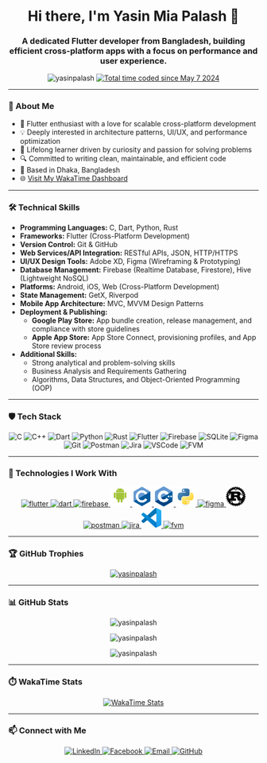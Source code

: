 <h1 align="center">Hi there, I'm Yasin Mia Palash 👋</h1>
<h3 align="center">A dedicated Flutter developer from Bangladesh, building efficient cross-platform apps with a focus on performance and user experience.</h3>

<p align="center">
  <img src="https://komarev.com/ghpvc/?username=yasinpalash&label=Profile%20views&color=0e75b6&style=flat" alt="yasinpalash" />
  <a href="https://wakatime.com/@10f79aeb-aa65-46c5-a8cc-cf668bb03b28"><img src="https://wakatime.com/badge/user/10f79aeb-aa65-46c5-a8cc-cf668bb03b28.svg" alt="Total time coded since May 7 2024" /></a>
</p>

---

### 🌱 About Me
- 📱 Flutter enthusiast with a love for scalable cross-platform development  
- 💡 Deeply interested in architecture patterns, UI/UX, and performance optimization  
- 🧠 Lifelong learner driven by curiosity and passion for solving problems
- 🔍 Committed to writing clean, maintainable, and efficient code
- 🏡 Based in Dhaka, Bangladesh 
- 🌐 [Visit My WakaTime Dashboard](https://wakatime.com/dashboard)

---

### 🛠️ Technical Skills  
- **Programming Languages:** C, Dart, Python, Rust  
- **Frameworks:** Flutter (Cross-Platform Development)  
- **Version Control:** Git & GitHub  
- **Web Services/API Integration:** RESTful APIs, JSON, HTTP/HTTPS  
- **UI/UX Design Tools:** Adobe XD, Figma (Wireframing & Prototyping)  
- **Database Management:** Firebase (Realtime Database, Firestore), Hive (Lightweight NoSQL)  
- **Platforms:** Android, iOS, Web (Cross-Platform Development)  
- **State Management:** GetX, Riverpod  
- **Mobile App Architecture:** MVC, MVVM Design Patterns  
- **Deployment & Publishing:**  
  - **Google Play Store:** App bundle creation, release management, and compliance with store guidelines  
  - **Apple App Store:** App Store Connect, provisioning profiles, and App Store review process  
- **Additional Skills:**  
  - Strong analytical and problem-solving skills
  - Business Analysis and Requirements Gathering
  - Algorithms, Data Structures, and Object-Oriented Programming (OOP)

---

### 🛡️ Tech Stack
<p align="center">
  <img src="https://img.shields.io/badge/-C-00599C?style=for-the-badge&logo=c&logoColor=white" alt="C" />
  <img src="https://img.shields.io/badge/-C++-00599C?style=for-the-badge&logo=cplusplus&logoColor=white" alt="C++" />
  <img src="https://img.shields.io/badge/-Dart-0175C2?style=for-the-badge&logo=dart&logoColor=white" alt="Dart" />
  <img src="https://img.shields.io/badge/-Python-3776AB?style=for-the-badge&logo=python&logoColor=white" alt="Python" />
  <img src="https://img.shields.io/badge/-Rust-000000?style=for-the-badge&logo=rust&logoColor=white" alt="Rust" />
  <img src="https://img.shields.io/badge/-Flutter-02569B?style=for-the-badge&logo=flutter&logoColor=white" alt="Flutter" />
  <img src="https://img.shields.io/badge/-Firebase-FFCA28?style=for-the-badge&logo=firebase&logoColor=black" alt="Firebase" />
  <img src="https://img.shields.io/badge/-SQLite-003B57?style=for-the-badge&logo=sqlite&logoColor=white" alt="SQLite" />
  <img src="https://img.shields.io/badge/-Figma-F24E1E?style=for-the-badge&logo=figma&logoColor=white" alt="Figma" />
  <img src="https://img.shields.io/badge/-Git-F05032?style=for-the-badge&logo=git&logoColor=white" alt="Git" />
  <img src="https://img.shields.io/badge/-Postman-FF6C37?style=for-the-badge&logo=postman&logoColor=white" alt="Postman" />
  <img src="https://img.shields.io/badge/-Jira-0052CC?style=for-the-badge&logo=jira&logoColor=white" alt="Jira" />
  <img src="https://img.shields.io/badge/-VSCode-007ACC?style=for-the-badge&logo=visualstudiocode&logoColor=white" alt="VSCode" />
  <img src="https://img.shields.io/badge/-FVM-02569B?style=for-the-badge&logo=flutter&logoColor=white" alt="FVM" />
</p>

---

### 🔧 Technologies I Work With
<p align="center">
  <a href="https://flutter.dev" target="_blank" rel="noreferrer">
    <img src="https://www.vectorlogo.zone/logos/flutterio/flutterio-icon.svg" alt="flutter" width="40" height="40" />
  </a>
  <a href="https://dart.dev" target="_blank" rel="noreferrer">
    <img src="https://www.vectorlogo.zone/logos/dartlang/dartlang-icon.svg" alt="dart" width="40" height="40" />
  </a>
  <a href="https://firebase.google.com/" target="_blank" rel="noreferrer">
    <img src="https://www.vectorlogo.zone/logos/firebase/firebase-icon.svg" alt="firebase" width="40" height="40" />
  </a>
  <a href="https://developer.android.com" target="_blank" rel="noreferrer">
    <img src="https://raw.githubusercontent.com/devicons/devicon/master/icons/android/android-original-wordmark.svg" alt="android" width="40" height="40" />
  </a>
  <a href="https://www.cprogramming.com/" target="_blank" rel="noreferrer">
    <img src="https://raw.githubusercontent.com/devicons/devicon/master/icons/c/c-original.svg" alt="c" width="40" height="40" />
  </a>
  <a href="https://isocpp.org/" target="_blank" rel="noreferrer">
    <img src="https://raw.githubusercontent.com/devicons/devicon/master/icons/cplusplus/cplusplus-original.svg" alt="c++" width="40" height="40" />
  </a>
  <a href="https://www.python.org" target="_blank" rel="noreferrer">
    <img src="https://raw.githubusercontent.com/devicons/devicon/master/icons/python/python-original.svg" alt="python" width="40" height="40" />
  </a>
  <a href="https://figma.com" target="_blank" rel="noreferrer">
    <img src="https://www.vectorlogo.zone/logos/figma/figma-icon.svg" alt="figma" width="40" height="40" />
  </a>
  <a href="https://www.rust-lang.org" target="_blank" rel="noreferrer">
    <img src="https://raw.githubusercontent.com/devicons/devicon/master/icons/rust/rust-plain.svg" alt="rust" width="40" height="40" />
  </a>
  <a href="https://www.postman.com/" target="_blank" rel="noreferrer">
    <img src="https://www.vectorlogo.zone/logos/getpostman/getpostman-icon.svg" alt="postman" width="40" height="40" />
  </a>
  <a href="https://www.atlassian.com/software/jira" target="_blank" rel="noreferrer">
    <img src="https://www.vectorlogo.zone/logos/atlassian_jira/atlassian_jira-icon.svg" alt="jira" width="40" height="40" />
  </a>
  <a href="https://code.visualstudio.com/" target="_blank" rel="noreferrer">
    <img src="https://raw.githubusercontent.com/devicons/devicon/master/icons/vscode/vscode-original.svg" alt="vscode" width="40" height="40" />
  </a>
  <a href="https://fvm.app/" target="_blank" rel="noreferrer">
    <img src="https://raw.githubusercontent.com/leoafarias/fvm/main/assets/logo.png" alt="fvm" width="40" height="40" />
  </a>
</p>

---

### 🏆 GitHub Trophies
<p align="center">
  <a href="https://github.com/ryo-ma/github-profile-trophy">
    <img src="https://github-profile-trophy.vercel.app/?username=yasinpalash&theme=tokyonight&no-frame=false&no-bg=true&margin-w=4" alt="yasinpalash" />
  </a>
</p>

---

### 📊 GitHub Stats
<p align="center">
  <img src="https://github-readme-stats.vercel.app/api/top-langs?username=yasinpalash&show_icons=true&locale=en&layout=compact&theme=tokyonight" alt="yasinpalash" />
</p>
<p align="center">
  <img src="https://github-readme-stats.vercel.app/api?username=yasinpalash&show_icons=true&locale=en&theme=tokyonight" alt="yasinpalash" />
</p>
<p align="center">
  <img src="https://github-readme-streak-stats.herokuapp.com/?user=yasinpalash&theme=tokyonight" alt="yasinpalash" />
</p>

---

### ⏱️ WakaTime Stats
<p align="center">
  <a href="https://wakatime.com/@10f79aeb-aa65-46c5-a8cc-cf668bb03b28">
    <img src="https://github-readme-stats.vercel.app/api/wakatime?username=Polash&layout=compact&theme=tokyonight" alt="WakaTime Stats" />
  </a>
</p>


<!--START_SECTION:waka-->
<!--END_SECTION:waka-->

---

### 📫 Connect with Me
<p align="center">
  <a href="https://linkedin.com/in/yasinpolash" target="_blank">
    <img src="https://img.shields.io/badge/-LinkedIn-0077B5?style=for-the-badge&logo=linkedin&logoColor=white" alt="LinkedIn" />
  </a>
  <a href="https://fb.com/yasinpolash03" target="_blank">
    <img src="https://img.shields.io/badge/-Facebook-1877F2?style=for-the-badge&logo=facebook&logoColor=white" alt="Facebook" />
  </a>
  <a href="mailto:yasinmiapolash@gmail.com">
    <img src="https://img.shields.io/badge/-Email-D14836?style=for-the-badge&logo=gmail&logoColor=white" alt="Email" />
  </a>
  <a href="https://github.com/yasinpalash" target="_blank">
    <img src="https://img.shields.io/badge/-GitHub-181717?style=for-the-badge&logo=github&logoColor=white" alt="GitHub" />
  </a>
</p>
